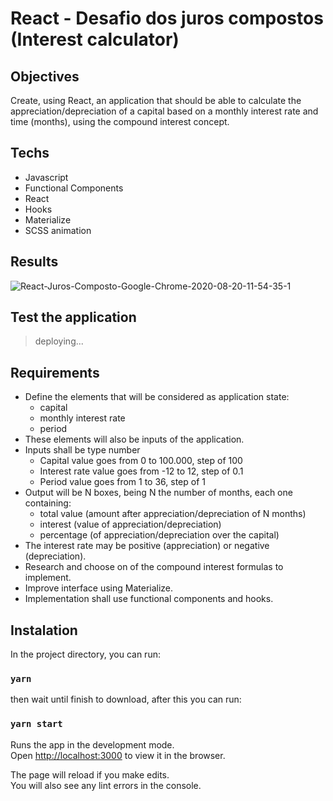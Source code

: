 # React - Desafio dos juros compostos (Interest calculator)

## Objectives
Create, using React, an application that should be able to calculate the appreciation/depreciation of a capital based on a monthly interest rate and time (months), using the compound interest concept.

## Techs
* Javascript
* Functional Components
* React
* Hooks
* Materialize
* SCSS animation

## Results
![React-Juros-Composto-Google-Chrome-2020-08-20-11-54-35-1](https://user-images.githubusercontent.com/39573063/90793902-816b4a80-e2e2-11ea-9912-e08c3df211ef.gif)

## Test the application
> deploying...

## Requirements
* Define the elements that will be considered as application state:
  * capital
  * monthly interest rate
  * period
* These elements will also be inputs of the application.
* Inputs shall be type number
  * Capital value goes from 0 to 100.000, step of 100
  * Interest rate value goes from -12 to 12, step of 0.1
  * Period value goes from 1 to 36, step of 1
* Output will be N boxes, being N the number of months, each one containing:
  * total value (amount after appreciation/depreciation of N months)
  * interest (value of appreciation/depreciation)
  * percentage (of appreciation/depreciation over the capital)
* The interest rate may be positive (appreciation) or negative (depreciation).
* Research and choose on of the compound interest formulas to implement.
* Improve interface using Materialize.
* Implementation shall use functional components and hooks.

## Instalation
In the project directory, you can run:

### `yarn`

then wait until finish to download, after this you can run:

### `yarn start`

Runs the app in the development mode.<br />
Open [http://localhost:3000](http://localhost:3000) to view it in the browser.

The page will reload if you make edits.<br />
You will also see any lint errors in the console.
